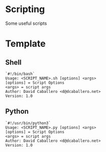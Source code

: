 # Scripting
Some useful scripts

# Template

## Shell 
```
`#!/bin/bash`
Usage: <SCRIPT_NAME>.sh [options] <args>
[options] = Script Options
<args> = script args
Author: David Caballero <d@dcaballero.net>
Version: 1.0
```

## Python

```
`#!/usr/bin/python3`
Usage: <SCRIPT_NAME>.py [options] <args>
[options] = Script Options
<args> = script args
Author: David Caballero <d@dcaballero.net>
Version: 1.0
```
